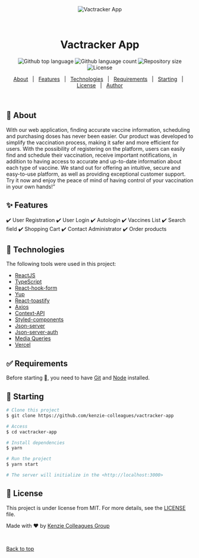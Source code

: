 <div align="center" id="top"> 
  <img src="./.github/app.gif" alt="Vactracker App" />

  &#xa0;

  <!-- <a href="https://vactrackerapp.netlify.app">Demo</a> -->
</div>

<h1 align="center">Vactracker App</h1>

<p align="center">
  <img alt="Github top language" src="https://img.shields.io/github/languages/top/kenzie-colleagues/vactracker-app?color=56BEB8&logo=typescript">

  <img alt="Github language count" src="https://img.shields.io/github/languages/count/kenzie-colleagues/vactracker-app?color=56BEB8">

  <img alt="Repository size" src="https://img.shields.io/github/repo-size/kenzie-colleagues/vactracker-app?color=56BEB8">

  <img alt="License" src="https://img.shields.io/github/license/kenzie-colleagues/vactracker-app?color=56BEB8">

  <!-- <img alt="Github issues" src="https://img.shields.io/github/issues/{{YOUR_GITHUB_USERNAME}}/vactracker-app?color=56BEB8" /> -->

  <!-- <img alt="Github forks" src="https://img.shields.io/github/forks/{{YOUR_GITHUB_USERNAME}}/vactracker-app?color=56BEB8" /> -->

  <!-- <img alt="Github stars" src="https://img.shields.io/github/stars/{{YOUR_GITHUB_USERNAME}}/vactracker-app?color=56BEB8" /> -->
</p>

<!-- Status -->

<!-- <h4 align="center"> 
	🚧  Vactracker App 🚀 Under construction...  🚧
</h4> 

<hr> -->

<p align="center">
  <a href="#dart-about">About</a> &#xa0; | &#xa0; 
  <a href="#sparkles-features">Features</a> &#xa0; | &#xa0;
  <a href="#rocket-technologies">Technologies</a> &#xa0; | &#xa0;
  <a href="#white_check_mark-requirements">Requirements</a> &#xa0; | &#xa0;
  <a href="#checkered_flag-starting">Starting</a> &#xa0; | &#xa0;
  <a href="#memo-license">License</a> &#xa0; | &#xa0;
  <a href="https://github.com/kenzie-colleagues" target="_blank">Author</a>
</p>

<br>

## :dart: About ##

With our web application, finding accurate vaccine information, scheduling and purchasing doses has never been easier. Our product was developed to simplify the vaccination process, making it safer and more efficient for users. With the possibility of registering on the platform, users can easily find and schedule their vaccination, receive important notifications, in addition to having access to accurate and up-to-date information about each type of vaccine. We stand out for offering an intuitive, secure and easy-to-use platform, as well as providing exceptional customer support. Try it now and enjoy the peace of mind of having control of your vaccination in your own hands!”

## :sparkles: Features ##

:heavy_check_mark: User Registration
:heavy_check_mark: User Login
:heavy_check_mark: Autologin
:heavy_check_mark: Vaccines List
:heavy_check_mark: Search field 
:heavy_check_mark: Shopping Cart
:heavy_check_mark: Contact Administrator
:heavy_check_mark: Order products

## :rocket: Technologies ##

The following tools were used in this project:

- [ReactJS](https://pt-br.reactjs.org/)
- [TypeScript](https://www.typescriptlang.org/)
- [React-hook-form](https://react-hook-form.com/)
- [Yup](https://www.npmjs.com/package/yup)
- [React-toastify](https://fkhadra.github.io/react-toastify/introduction)
- [Axios](https://axios-http.com/ptbr/docs/intro)
- [Context-API](https://pt-br.reactjs.org/docs/context.html)
- [Styled-components](https://styled-components.com/)
- [Json-server](https://www.npmjs.com/package/json-server)
- [Json-server-auth](https://www.npmjs.com/package/json-server-auth)
- [Media Queries](https://developer.mozilla.org/pt-BR/docs/Web/CSS/Media_Queries/Using_media_queries)
- [Vercel](https://www.vercel.com/)

## :white_check_mark: Requirements ##

Before starting :checkered_flag:, you need to have [Git](https://git-scm.com) and [Node](https://nodejs.org/en/) installed.

## :checkered_flag: Starting ##

```bash
# Clone this project
$ git clone https://github.com/kenzie-colleagues/vactracker-app

# Access
$ cd vactracker-app

# Install dependencies
$ yarn

# Run the project
$ yarn start

# The server will initialize in the <http://localhost:3000>
```

## :memo: License ##

This project is under license from MIT. For more details, see the [LICENSE](license) file.


Made with :heart: by <a href="https://github.com/kenzie-colleagues" target="_blank">Kenzie Colleagues Group</a>

&#xa0;

<a href="#top">Back to top</a>
